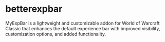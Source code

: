 # betterexpbar
MyExpBar is a lightweight and customizable addon for World of Warcraft Classic that enhances the default experience bar with improved visibility, customization options, and added functionality.
